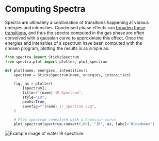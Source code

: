 Computing Spectra
=================


Spectra are ultimately a combination of transitions happening at various energies and intensities.
Condensed phase effects can [broaden these transitions](https://en.wikipedia.org/wiki/Spectral_line#Line_broadening_and_shift), and thus the spectra computed in the gas phase are often convolved with a gaussian curve to approximate this effect.
Once the energies and intensities of a spectrum have been computed with the chosen program, plotting the results is as simple as:

```python
from spectra import SticksSpectrum
from spectra.plot import plotter, plot_spectrum

def plot(name, energies, intensities):
    spectrum = SticksSpectrum(name, energies, intensities)

    fig, ax = plotter(
        [spectrum],
        title=f"{name} IR Spectrum",
        style="IR",
        peaks=True,
        savefig=f"{name}_ir_spectrum.svg",
    )

    # Plot spectrum convolved with a Gaussian curve
    plot_spectrum(spectrum.convert(100), "IR", ax, label="Broadened")
```


![Example image of water IR spectrum](images/pyscf_water_ir_spectrum.svg)
